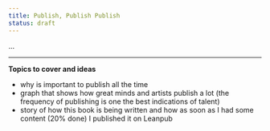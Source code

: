 ```yaml
---
title: Publish, Publish Publish
status: draft
---
```


...

---

**Topics to cover and ideas**

 - why is important to publish all the time
 - graph that shows how great minds and artists publish a lot (the frequency of publishing is one the best indications of talent)
 - story of how this book is being written and how as soon as I had some content (20% done) I published it on Leanpub